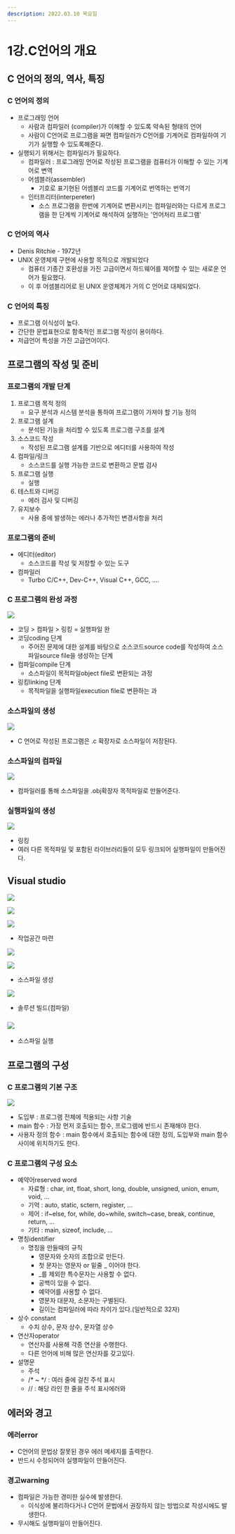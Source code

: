 ```yaml
---
description: 2022.03.10 목요일
---
```


# 1강.C언어의 개요

## C 언어의 정의, 역사, 특징

### C 언어의 정의

* 프로그래밍 언어
  * 사람과 컴파일러 (compiler)가 이해할 수 있도록 약속된 형태의 언어
  * 사람이 C언어로 프로그램을 짜면 컴파일러가 C언어를 기계어로 컴파일하여 기기가 실행할 수 있도록해준다.
* 실행되기 위해서는 컴파일러가 필요하다.
  * 컴파일러 : 프로그래밍 언어로 작성된 프로그램을 컴퓨터가 이해할 수 있는 기계어로 변역
  * 어셈블러(assembler)
    * 기호로 표기현된 어셈블리 코드를 기계어로 번역하는 번역기
  * 인터프리터(interpereter)
    * 소스 프로그램을 한번에 기계어로 변환시키는 컴파일러와는 다르게 프로그램을 한 단계씩 기계어로 해석하여 실행하는 '언어처리 프로그램'     &#x20;

### C 언어의 역사

* Denis Ritchie - 1972년
* UNIX 운영체제  구현에 사용할 목적으로 개발되었다
  * 컴퓨터 기종간 호환성을 가진 고급이면서 하드웨어를 제어할 수 있는 새로운 언어가 필요했다.
  * 이 후 어셈블리어로 된 UNIX 운영체제가 거의 C 언어로  대체되었다.     &#x20;

### C 언어의 특징

* 프로그램 이식성이 높다.
* 간단한 문법표현으로 함축적인 프로그램 작성이 용이하다.
* 저급언어 특성을 가진 고급언어이다.         &#x20;

## &#x20;프로그램의 작성 및 준비

### 프로그램의 개발 단계

1. 프로그램 목적  정의
   * 요구 분석과 시스템 분석을 통하여 프로그램이 가져야 할 기능 정의
2. 프로그램 설계
   * 분석된 기능을 처리할 수 있도록 프로그램 구조를 설계
3. 소스코드 작성
   * 작성된 프로그램 설계를 기반으로 에디터를 사용하여 작성
4. 컴파일/링크
   * 소스코드를 실행 가능한 코드로 변환하고 문법 검사
5. 프로그램 실행
   * 실행
6. 테스트와 디버깅
   * 에러 검사 및 디버깅
7. 유지보수
   * 사용 중에 발생하는 에러나 추가적인 변경사항을 처리 &#x20;

### &#x20;  프로그램의 준비

* 에디터(editor)
  * 소스코드를 작성 및 저장할 수 있는 도구
* 컴파일러
  * Turbo C/C++, Dev-C++, Visual C++, GCC, ....     &#x20;

### &#x20; C 프로그램의 완성 과정

&#x20; ![](<../../../.gitbook/assets/image (17).png>)

* 코딩 > 컴파일 > 링킹 = 실행파일 완   &#x20;
* 코딩coding 단계
  * 주어진 문제에 대한 설계를 바탕으로 소스코드source code를 작성하여 소스파일source file을 생성하는 단계
* 컴파일compile 단계
  * 소스파일이 목적파일object file로 변환되는 과정
* 링킹linking 단계
  * 목적파일을 실행파일execution file로 변환하는 과

### 소스파일의 생성

![](<../../../.gitbook/assets/image (13).png>)

* C 언어로 작성된 프로그램은 .c 확장자로 소스파일이 저장된다.  &#x20;

### &#x20;소스파일의 컴파일

![](<../../../.gitbook/assets/image (11).png>)

* 컴파일러를 통해 소스파일을 .obj확장자 목적파일로 만들어준다.    &#x20;

### &#x20;실행파일의 생성

![](<../../../.gitbook/assets/image (9).png>)

* 링킹
* 여러 다른 목적파일 및 포함된 라이브러리들이 모두 링크되어 실행파일이 만들어진다.&#x20;

## Visual studio

![](<../../../.gitbook/assets/image (21).png>)

![](<../../../.gitbook/assets/image (14).png>)

![](<../../../.gitbook/assets/image (22).png>)

* 작업공간 마련&#x20;

![](<../../../.gitbook/assets/image (16).png>)

![](<../../../.gitbook/assets/image (15).png>)

* 소스파일 생성

![](<../../../.gitbook/assets/image (18).png>)

* 솔루션 빌드(컴파일)

### ![](<../../../.gitbook/assets/image (20).png>)&#x20;

* 소스파일 실행

## 프로그램의 구성

### C 프로그램의 기본 구조

![](<../../../.gitbook/assets/image (12).png>)

* 도입부 :  프로그램 전체에 적용되는 사항 기술
* main 함수 : 가장 먼저 호출되는 함수, 프로그램에 반드시 존재해야 한다.
* 사용자 정의 함수 : main 함수에서 호출되는 함수에 대한 정의, 도입부와 main 함수 사이에 위치하기도 한다.    &#x20;

### C 프로그램의 구성 요소

* 예약어reserved word
  * 자료형 : char,  int, float, short, long, double, unsigned, union, enum, void, ...
  * 기억 :  auto, static, sctern, register, ...
  * 제어 : if\~else, for, while, do\~while, switch\~case, break, continue, return, ...
  * 기타 : main, sizeof, include, ...
* 명칭identifier
  * 명칭을 만들때의 규칙
    * 영문자와 숫자의 조합으로 만든다.
    * 첫 문자는 영문자 or 밑줄 \_ 이어야 한다.
    * \_를 제외한 특수문자는 사용할 수 없다.
    * 공백이 있을 수 없다.
    * 예약어를 사용할 수 없다.
    * 영문자 대문자, 소문자는 구별된다.
    * 길이는 컴파일러에 따라 차이가 있다.(일반적으로 32자)                &#x20;
* 상수 constant
  * 수치 상수, 문자 상수, 문자열 상수 &#x20;
* 연산자operator
  * 연산자를 사용해 각종 연산을 수행한다.
  * 다른 언어에 비해 많은 연산자를 갖고있다.      &#x20;
* 설명문 &#x20;
  * 주석
  * /\* \~ \*/ : 여러 줄에 걸친 주석 표시
  * // : 해당 라인 한 줄을 주석 표시에러와         &#x20;

## &#x20;에러와 경고&#x20;

### 에러error

* C언어의 문법상 잘못된 경우 에러 메세지를 출력한다. &#x20;
* 반드시 수정되어야 실행파일이 만들어진다.  &#x20;

### &#x20;경고warning

* 컴파일은 가능한 경미한 실수에 발생한다.
  * 이식성에 불리하다거나 C언어 문법에서 권장하지 않는 방법으로 작성시에도 발생한다.
* &#x20;무시해도 실행파일이 만들어진다.     &#x20;

